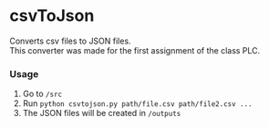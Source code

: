 # csvToJson

Converts csv files to JSON files.\
This converter was made for the first assignment of the class PLC.

### Usage
1. Go to `/src`
2. Run `python csvtojson.py path/file.csv path/file2.csv ...`
3. The JSON files will be created in `/outputs`

